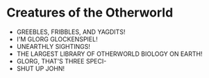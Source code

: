 # Creatures of the Otherworld
* GREEBLES, FRIBBLES, AND YAGDITS!
* I'M GLORG GLOCKENSPIEL!
* UNEARTHLY SIGHTINGS!
* THE LARGEST LIBRARY OF OTHERWORLD BIOLOGY ON EARTH!
* GLORG, THAT'S THREE SPECI-
* SHUT UP JOHN!

